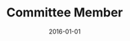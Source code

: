---
title: "Committee Member"
collection: professional
type: ""
permalink: /professional/2016-sigmod
venue: '<a href="http://db-reproducibility.seas.harvard.edu/" target="_blank">ACM International Conference on Management of Data (SIGMOD) - Reproducibility</a>'
date: 2016-01-01
---